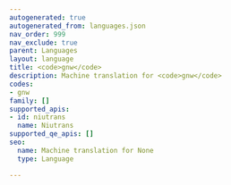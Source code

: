 ```yaml
---
autogenerated: true
autogenerated_from: languages.json
nav_order: 999
nav_exclude: true
parent: Languages
layout: language
title: <code>gnw</code>
description: Machine translation for <code>gnw</code>
codes:
- gnw
family: []
supported_apis:
- id: niutrans
  name: Niutrans
supported_qe_apis: []
seo:
  name: Machine translation for None
  type: Language

---
```


